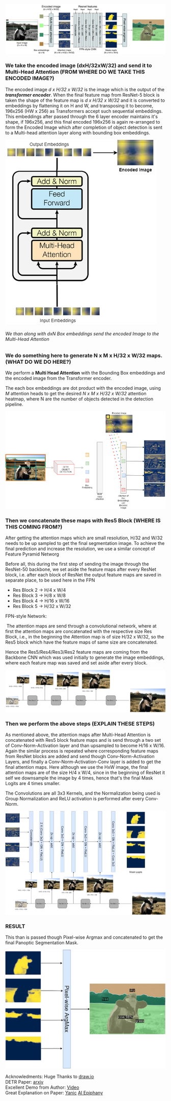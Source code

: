 ![Panoptic_Flow](./asset/images/0_DETR_Panoptic.png)

### We take the encoded image (dxH/32xW/32) and send it to Multi-Head Attention (**FROM WHERE DO WE TAKE THIS ENCODED IMAGE?**)

The encoded image *d x H/32 x W/32* is the image which is the output of the ***transformer encoder***. When the final feature map from ResNet-5 block is taken the shape of the feature map is *d x H/32 x W/32* and it is converted to embeddings by flattening it on H and W, and transposing it to become, 196x256 (HW x 256) as Transformers accept such sequential embeddings. This embeddings after passed through the 6 layer encoder maintains it's shape, if 196x256, and this final encoded 196x256 is again re-arranged to form the Encoded Image which after completion of object detection is sent to a Multi-head attention layer along with bounding box embeddings.  

![Encoder](./asset/images/7_Encoded_Image.png)

###### We than along with dxN Box embeddings send the encoded Image to the Multi-Head Attention

### We do something here to generate N x M x H/32 x W/32 maps. (**WHAT DO WE DO HERE?**)

We perform a **Multi Head Attention** with the Bounding Box embeddings and the encoded image from the Transformer encoder. 

The each box embeddings are dot product with the encoded image, using *M* attention heads to get the desired *N x M x H/32 x W/32* attention heatmap, where N are the number of objects detected in the detection pipeline. 

![Box_Image_Attention](./asset/images/8_Box_Image_attn.png)

 ### Then we concatenate these maps with Res5 Block (**WHERE IS THIS COMING FROM?**)

After getting the attention maps which are small resolution, H/32 and W/32 needs to be up sampled to get the final segmentation image. To achieve the final prediction and increase the resolution, we use a similar concept of Feature Pyramid Networg

Before all, this during the first step of sending the image through the ResNet-50 backbone, we set aside the feature maps after every ResNet block, i.e. after each block of ResNet the output feature maps are saved in separate place, to be used here in the FPN

* Res Block 2 -> H/4 x W/4
* Res Block 3 -> H/8 x W/8
* Res Block 4 -> H/16 x W/16
* Res Block 5 -> H/32 x W/32

FPN-style Network:

​	The attention maps are send through a convolutional network, where at first the attention maps are concatenated with the respective size Res Block, i.e., in the beginning the Attention map is of size H/32 x W/32, so the Res5 block which have the feature maps of same size are concatenated. 

Hence the Res5/Res4/Res3/Res2 feature maps are coming from the Backbone CNN which was used initially to generate the image embeddings, where each feature map was saved and set aside after every block.

![ResNet_FeatureMaps](./asset/images/12_Res_Middle.png)

### Then we perform the above steps (**EXPLAIN THESE STEPS**)

As mentioned above, the attention maps after Multi-Head Attention is concatenated with Res5 block feature maps and is send through a two set of Conv-Norm-Activation layer and than upsampled to become H/16 x W/16. Again the similar process is repeated where corresponding feature maps from ResNet blocks are added and send though Conv-Norm-Activation Layers, and finally a Conv-Norm-Activation-Conv layer is added to get the final attention maps. Here although we use the HxW image, the final attention maps are of the size H/4 x W/4, since in the beginning of ResNet it self we downsample the image by 4 times, hence that's the final Mask Logits are 4 times smaller.

The Convolutions are all 3x3 Kernels, and the Normalization being used is Group Normalization and ReLU activation is performed after every Conv-Norm.

![Maps_2_Masks](./asset/images/11_Res_Up.png)

### RESULT

This than is passed though Pixel-wise Argmax and concatenated to get the final Panoptic Segmentation Mask.

![Panoptic_Result](./asset/images/10_Panoptic.png)


Acknowledments:
Huge Thanks to [draw.io](https://app.diagrams.net/)  
DETR Paper: [arxiv](https://arxiv.org/abs/2005.12872)  
Excellent Demo from Author: [Video](https://www.youtube.com/watch?v=utxbUlo9CyY)  
Great Explanation on Paper: [Yanic](https://www.youtube.com/watch?v=T35ba_VXkMY) [AI Epiphany](https://www.youtube.com/watch?v=BNx-wno-0-g)
